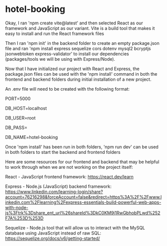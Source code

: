 # hotel-booking

Okay, I ran 'npm create vite@latest' and then selected React as our framework and JavaScript as our variant. Vite is a build tool that makes it easy to install and run the React framework files

Then I ran 'npm init' in the backend folder to create an empty package.json file and ran 'npm install express sequelize cors dotenv mysql2 bcryptjs jsonwebtoken express-validator' to install our dependencies (packages/tools we will be using with Express/Node).

Now that I have initialized our project with React and Express, the package.json files can be used with the 'npm install' command in both the frontend and backend folders during initial installation of a new project.


An .env file will need to be created with the following format:

PORT=5000

DB_HOST=localhost

DB_USER=root

DB_PASS=

DB_NAME=hotel-booking



Once 'npm install' has been run in both folders, 'npm run dev' can be used in both folders to start the backend and frontend folders


Here are some resources for our frontend and backend that may be helpful to work through when we are not working on the project itself:

React - JavaScript frontend framework: https://react.dev/learn

Express - Node.js (JavaScript) backend framework: https://www.linkedin.com/learning-login/share?account=76216298&forceAccount=false&redirect=https%3A%2F%2Fwww.linkedin.com%2Flearning%2Fexpress-essentials-build-powerful-web-apps-with-node-js%3Ftrk%3Dshare_ent_url%26shareId%3DkC0KM9j1RwGbhobPLwd%252F7A%253D%253D

Sequelize - Node.js tool that will allow us to interact with the MySQL database using JavaScript instead of raw SQL: https://sequelize.org/docs/v6/getting-started/

